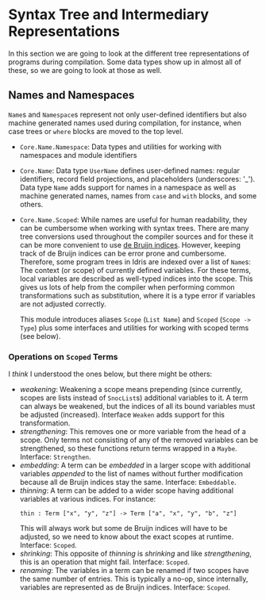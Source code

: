 # Syntax Tree and Intermediary Representations

In this section we are going to look at the different tree
representations of programs during compilation. Some data types
show up in almost all of these, so we are going to look at those
as well.

## Names and Namespaces

`Name`s and `Namespace`s represent not only user-defined identifiers
but also machine generated names used during compilation, for instance,
when case trees or `where` blocks are moved to the top level.

* `Core.Name.Namespace`: Data types and utilities for working
  with namespaces and module identifiers
* `Core.Name`: Data type `UserName` defines user-defined names:
  regular identifiers, record field projections, and placeholders
  (underscores: '_'). Data type `Name` adds support for names in a
  namespace as well as machine generated names, names from `case`
  and `with` blocks, and some others.
* `Core.Name.Scoped`: While names are useful for human readability, they
  can be cumbersome when working with syntax trees. There are many
  tree conversions used throughout the compiler sources and for these
  it can be more convenient to use
  [de Bruijn indices](https://en.wikipedia.org/wiki/De_Bruijn_index). However,
  keeping track of de Bruijn indices can be error prone and cumbersome.
  Therefore, some program trees in Idris are indexed over a list
  of `Name`s: The context (or scope) of currently defined variables.
  For these terms, local variables are described as well-typed indices
  into the scope.
  This gives us lots of help from the compiler when performing
  common transformations such as substitution, where it is a type
  error if variables are not adjusted correctly.

  This module introduces aliases `Scope` (`List Name`) and
  `Scoped` (`Scope -> Type`) plus some interfaces and utilities
  for working with scoped terms (see below).

### Operations on `Scoped` Terms

I *think* I understood the ones below, but there might be others:

* *weakening*: Weakening a scope means prepending (since currently, scopes
  are lists instead of `SnocList`s) additional variables to it.
  A term can always be weakened, but the indices of all its
  bound variables must be adjusted (increased).
  Interface `Weaken` adds support for this transformation.
* *strengthening*: This removes one or more variable from the head of
  a scope. Only terms not consisting of any of the removed variables
  can be strengthened, so these functions return terms wrapped in a
  `Maybe`. Interface: `Strengthen`.
* *embedding*: A term can be *embedded* in a larger scope with additional
  variables *appended* to the list of names without further modification
  because all de Bruijn indices stay the same. Interface: `Embeddable`.
* *thinning*: A term can be added to a wider scope having additional
  variables at various indices. For instance:
  ```
  thin : Term ["x", "y", "z"] -> Term ["a", "x", "y", "b", "z"]
  ```
  This will always work but some de Bruijn indices will have to be
  adjusted, so we need to know about the exact scopes at runtime.
  Interface: `Scoped`.
* *shrinking*: This opposite of *thinning* is *shrinking* and like
  *strengthening*, this is an operation that might fail.
  Interface: `Scoped`.
* *renaming*: The variables in a term can be renamed if two scopes have
  the same number of entries. This is typically a no-op, since internally,
  variables are represented as de Bruijn indices. Interface: `Scoped`.
